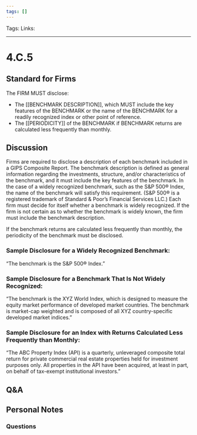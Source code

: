 ```yaml
---
tags: []
---
```

Tags:
Links: 
___
# 4.C.5
## Standard for Firms
The FIRM MUST disclose:
- The [[BENCHMARK DESCRIPTION]], which MUST include the key features of the BENCHMARK or the name of the BENCHMARK for a readily recognized index or other point of reference.
- The [[PERIODICITY]] of the BENCHMARK if BENCHMARK returns are calculated less frequently than monthly.
## Discussion
Firms are required to disclose a description of each benchmark included in a GIPS Composite Report. The benchmark description is defined as general information regarding the investments, structure, and/or characteristics of the benchmark, and it must include the key features of the benchmark. In the case of a widely recognized benchmark, such as the S&P 500® Index, the name of the benchmark will satisfy this requirement. (S&P 500® is a registered trademark of Standard & Poor’s Financial Services LLC.) Each firm must decide for itself whether a benchmark is widely recognized. If the firm is not certain as to whether the benchmark is widely known, the firm must include the benchmark description.

If the benchmark returns are calculated less frequently than monthly, the periodicity of the benchmark must be disclosed.
### Sample Disclosure for a Widely Recognized Benchmark:
“The benchmark is the S&P 500® Index.”
### Sample Disclosure for a Benchmark That Is Not Widely Recognized:
“The benchmark is the XYZ World Index, which is designed to measure the equity market performance of developed market countries. The benchmark is market-cap weighted and is composed of all XYZ country-specific developed market indices.”
### Sample Disclosure for an Index with Returns Calculated Less Frequently than Monthly:
“The ABC Property Index (API) is a quarterly, unleveraged composite total return for private commercial real estate properties held for investment purposes only. All properties in the API have been acquired, at least in part, on behalf of tax-exempt institutional investors.”
## Q&A

## Personal Notes

### Questions